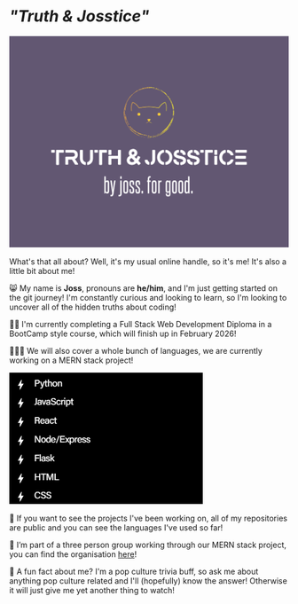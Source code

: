 <!--
**truth-josstice/truth-josstice** is a ✨ _special_ ✨ repository because its `README.md` (this file) appears on your GitHub profile.

Here are some ideas to get you started:

- 🔭 I’m currently working on ...
- 🌱 I’m currently learning ...
- 👯 I’m looking to collaborate on ...
- 🤔 I’m looking for help with ...
- 💬 Ask me about ...
- 📫 How to reach me: ...
- 😄 Pronouns: ...
- ⚡ Fun fact: ...
-->

# *"Truth & Josstice"*

![A logo for Truth and Josstice, By Joss, For Good. It also has a picture of a cat because my boy Cutie is the best!](./images/truthjossticelogo2.png)

What's that all about? Well, it's my usual online handle, so it's me! It's also a little bit about me!

😸 My name is **Joss**, pronouns are **he/him**, and I'm just getting started on the git journey! I'm constantly curious and looking to learn, so I'm looking to uncover all of the hidden truths about coding!

🧑‍💻 I'm currently completing a Full Stack Web Development Diploma in a BootCamp style course, which will finish up in February 2026!

🏃‍♂️‍➡️ We will also cover a whole bunch of languages, we are currently working on a MERN stack project!

![A list of skills we will be learning](./images/image-1.png)

🔭 If you want to see the projects I've been working on, all of my repositories are public and you can see the languages I've used so far! 

👯 I’m part of a three person group working through our MERN stack project, you can find the organisation [here](https://github.com/CoderAcademy-DEV-MERN-Group)!

🦇 A fun fact about me? I'm a pop culture trivia buff, so ask me about anything pop culture related and I'll (hopefully) know the answer! Otherwise it will just give me yet another thing to watch!

